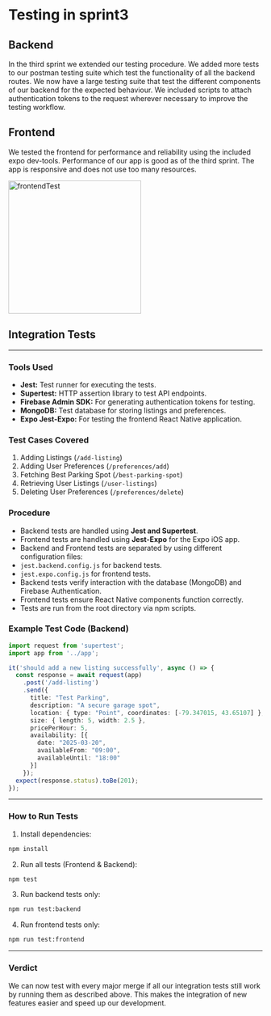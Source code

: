 # Testing in sprint3

## Backend
 In the third sprint we extended our testing procedure. We added more tests to our postman 
 testing suite which test the functionality of all the backend routes. We now have a large
 testing suite that test the different components of our backend for the expected behaviour. We 
 included scripts to attach authentication tokens to the request wherever necessary to improve 
 the testing workflow. 
 
## Frontend
We tested the frontend for performance and reliability using the included expo dev-tools.
Performance of our app is good as of the third sprint. The app is responsive and does not use 
too many resources.

<img width="263" alt="frontendTest" src="https://github.com/user-attachments/assets/84b3dac6-403d-49a7-9bec-58461bf21287" />


## Integration Tests

---

### **Tools Used**
- **Jest:** Test runner for executing the tests.
- **Supertest:** HTTP assertion library to test API endpoints.
- **Firebase Admin SDK:** For generating authentication tokens for testing.
- **MongoDB:** Test database for storing listings and preferences.
- **Expo Jest-Expo:** For testing the frontend React Native application.


### **Test Cases Covered**
1. Adding Listings (`/add-listing`)
2. Adding User Preferences (`/preferences/add`)
3. Fetching Best Parking Spot (`/best-parking-spot`)
4. Retrieving User Listings (`/user-listings`)
5. Deleting User Preferences (`/preferences/delete`)


### **Procedure**
- Backend tests are handled using **Jest and Supertest**.
- Frontend tests are handled using **Jest-Expo** for the Expo iOS app.
- Backend and Frontend tests are separated by using different configuration files:
 - `jest.backend.config.js` for backend tests.
 - `jest.expo.config.js` for frontend tests.
- Backend tests verify interaction with the database (MongoDB) and Firebase Authentication.
- Frontend tests ensure React Native components function correctly.
- Tests are run from the root directory via npm scripts.


### **Example Test Code (Backend)**
```typescript
import request from 'supertest';
import app from '../app';

it('should add a new listing successfully', async () => {
  const response = await request(app)
    .post('/add-listing')
    .send({
      title: "Test Parking",
      description: "A secure garage spot",
      location: { type: "Point", coordinates: [-79.347015, 43.65107] },
      size: { length: 5, width: 2.5 },
      pricePerHour: 5,
      availability: [{
        date: "2025-03-20",
        availableFrom: "09:00",
        availableUntil: "18:00"
      }]
    });
  expect(response.status).toBe(201);
});
```

---

### **How to Run Tests**
1. Install dependencies:
```bash
npm install
```
2. Run all tests (Frontend & Backend):
```bash
npm test
```
3. Run backend tests only:
```bash
npm run test:backend
```
4. Run frontend tests only:
```bash
npm run test:frontend
```

---

### **Verdict**
We can now test with every major merge if all our integration tests still work by running them 
as described above. This makes the integration of new features easier and speed up our development.
